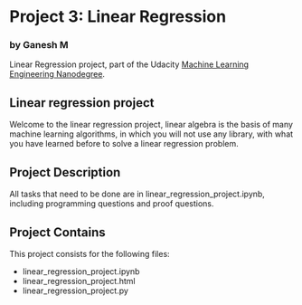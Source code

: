 # Project 3: Linear Regression
### by Ganesh M

Linear Regression project, part of the Udacity [Machine Learning Engineering Nanodegree](https://in.udacity.com/course/machine-learning-engineer-nanodegree--nd009).

## Linear regression project

Welcome to the linear regression project, linear algebra is the basis of many machine learning algorithms, in which you will not use any library, with what you have learned before to solve a linear regression problem.

## Project Description

All tasks that need to be done are in linear_regression_project.ipynb, including programming questions and proof questions.

## Project Contains

This project consists for the following files:

* linear_regression_project.ipynb
* linear_regression_project.html
* linear_regression_project.py